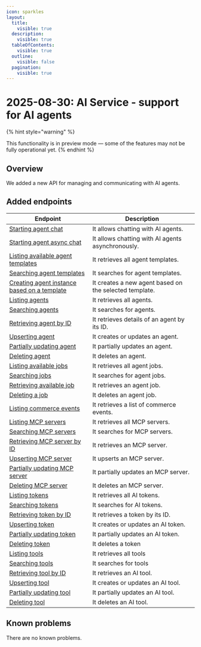 ```yaml
---
icon: sparkles
layout:
  title:
    visible: true
  description:
    visible: true
  tableOfContents:
    visible: true
  outline:
    visible: false
  pagination:
    visible: true
---
```


# 2025-08-30: AI Service - support for AI agents

{% hint style="warning" %}

This functionality is in preview mode — some of the features may not be fully operational yet.
{% endhint %}

## Overview

We added a new API for managing and communicating with AI agents.

## Added endpoints

| Endpoint                                                                                                                                                                                             | Description                                     |
|------------------------------------------------------------------------------------------------------------------------------------------------------------------------------------------------------|-------------------------------------------------|
| [Starting agent chat](https://developer.emporix.io/api-references/api-guides-and-references/artificial-intelligence/ai-service/api-reference/agentic#post-ai-agents-chat)                            | It allows chatting with AI agents.                |
| [Starting agent async chat](https://developer.emporix.io/api-references/api-guides-and-references/artificial-intelligence/ai-service/api-reference/agentic#post-ai-agents-chat-async)                | It allows chatting with AI agents asynchronously. |
| [Listing available agent templates](https://developer.emporix.io/api-references/api-guides-and-references/artificial-intelligence/ai-service/api-reference/agentic#get-ai-list-templates)            | It retrieves all agent templates.               |
| [Searching agent templates](https://developer.emporix.io/api-references/api-guides-and-references/artificial-intelligence/ai-service/api-reference/agentic#post-ai-search-templates)                 | It searches for agent templates.                  |
| [Creating agent instance based on a template](https://developer.emporix.io/api-references/api-guides-and-references/artificial-intelligence/ai-service/api-reference/agentic#post-ai-clone-template) | It creates a new agent based on the selected template.    |
| [Listing agents](https://developer.emporix.io/api-references/api-guides-and-references/artificial-intelligence/ai-service/api-reference/agentic#get-ai-list-agents)                                  | It retrieves all agents.                         |
| [Searching agents](https://developer.emporix.io/api-references/api-guides-and-references/artificial-intelligence/ai-service/api-reference/agentic#post-ai-search-agents)                             | It searches for agents.                          |
| [Retrieving agent by ID](https://developer.emporix.io/api-references/api-guides-and-references/artificial-intelligence/ai-service/api-reference/agentic#get-ai-retrieve-agent)                       | It retrieves details of an agent by its ID.                           |
| [Upserting agent](https://developer.emporix.io/api-references/api-guides-and-references/artificial-intelligence/ai-service/api-reference/agentic#put-ai-upsert-agent)                                | It creates or updates an agent.                             |
| [Partially updating agent](https://developer.emporix.io/api-references/api-guides-and-references/artificial-intelligence/ai-service/api-reference/agentic#patch-ai-update-agent)                     | It partially updates an agent.                   |
| [Deleting agent](https://developer.emporix.io/api-references/api-guides-and-references/artificial-intelligence/ai-service/api-reference/agentic#delete-ai-delete-agent)                              | It deletes an agent.                             |
| [Listing available jobs](https://developer.emporix.io/api-references/api-guides-and-references/artificial-intelligence/ai-service/api-reference/job#get-ai-list-jobs)                                | It retrieves all agent jobs.                     |
| [Searching jobs](https://developer.emporix.io/api-references/api-guides-and-references/artificial-intelligence/ai-service/api-reference/job#post-ai-search-jobs)                                     | It searches for agent jobs.                      |
| [Retrieving available job](https://developer.emporix.io/api-references/api-guides-and-references/artificial-intelligence/ai-service/api-reference/job#get-ai-retrieve-job)                           | It retrieves an agent job.                       |
| [Deleting a job](https://developer.emporix.io/api-references/api-guides-and-references/artificial-intelligence/ai-service/api-reference/job#delete-ai-delete-job)                                    | It deletes an agent job.                         |
| [Listing commerce events](https://developer.emporix.io/api-references/api-guides-and-references/artificial-intelligence/ai-service/api-reference/commerce-events#GET-ai-list-commerce-events)        | It retrieves a list of commerce events.                         |
| [Listing MCP servers](https://developer.emporix.io/api-references/api-guides-and-references/artificial-intelligence/ai-service/api-reference/mcp-server#get-ai-list-mcp-servers)                     | It retrieves all MCP servers.                    |
| [Searching MCP servers](https://developer.emporix.io/api-references/api-guides-and-references/artificial-intelligence/ai-service/api-reference/mcp-server#post-ai-search-mcp-servers)                | It searches for MCP servers.                     |
| [Retrieving MCP server by ID](https://developer.emporix.io/api-references/api-guides-and-references/artificial-intelligence/ai-service/api-reference/mcp-server#get-ai-retrieve-mcp-server)          | It retrieves an MCP server.                      |
| [Upserting MCP server](https://developer.emporix.io/api-references/api-guides-and-references/artificial-intelligence/ai-service/api-reference/mcp-server#put-ai-upsert-mcp-server)                   | It upserts an MCP server.                         |
| [Partially updating MCP server](https://developer.emporix.io/api-references/api-guides-and-references/artificial-intelligence/ai-service/api-reference/mcp-server#patch-ai-update-mcp-server)        | It partially updates an MCP server.               |
| [Deleting MCP server](https://developer.emporix.io/api-references/api-guides-and-references/artificial-intelligence/ai-service/api-reference/mcp-server#delete-ai-delete-mcp-server)                 | It deletes an MCP server.                         |
| [Listing tokens](https://developer.emporix.io/api-references/api-guides-and-references/artificial-intelligence/ai-service/api-reference/token#get-ai-list-tokens)                                    | It retrieves all AI tokens.                         |
| [Searching tokens](https://developer.emporix.io/api-references/api-guides-and-references/artificial-intelligence/ai-service/api-reference/token#post-ai-search-tokens)                               | It searches for AI tokens.                          |
| [Retrieving token by ID](https://developer.emporix.io/api-references/api-guides-and-references/artificial-intelligence/ai-service/api-reference/token#get-ai-retrieve-token)                         | It retrieves a token by its ID.                            |
| [Upserting token](https://developer.emporix.io/api-references/api-guides-and-references/artificial-intelligence/ai-service/api-reference/token#put-ai-upsert-token)                                  | It creates or updates an AI token.                              |
| [Partially updating token](https://developer.emporix.io/api-references/api-guides-and-references/artificial-intelligence/ai-service/api-reference/token#patch-ai-update-token)                       | It partially updates an AI token.                    |
| [Deleting token](https://developer.emporix.io/api-references/api-guides-and-references/artificial-intelligence/ai-service/api-reference/token#delete-ai-delete-token)                                | It deletes a token                              |
| [Listing tools](https://developer.emporix.io/api-references/api-guides-and-references/artificial-intelligence/ai-service/api-reference/tool#get-ai-list-tools)                                       | It retrieves all tools                          |
| [Searching tools](https://developer.emporix.io/api-references/api-guides-and-references/artificial-intelligence/ai-service/api-reference/tool#post-ai-search-tools)                                  | It searches for tools                           |
| [Retrieving tool by ID](https://developer.emporix.io/api-references/api-guides-and-references/artificial-intelligence/ai-service/api-reference/tool#get-ai-retrieve-tool)                            | It retrieves an AI tool.                             |
| [Upserting tool](https://developer.emporix.io/api-references/api-guides-and-references/artificial-intelligence/ai-service/api-reference/tool#put-ai-upsert-tool)                                     | It creates or updates an AI tool.                               |
| [Partially updating tool](https://developer.emporix.io/api-references/api-guides-and-references/artificial-intelligence/ai-service/api-reference/tool#patch-ai-update-tool)                          | It partially updates an AI tool.                     |
| [Deleting tool](https://developer.emporix.io/api-references/api-guides-and-references/artificial-intelligence/ai-service/api-reference/tool#delete-ai-delete-tool)                                   | It deletes an AI tool.                               |

## Known problems

There are no known problems.